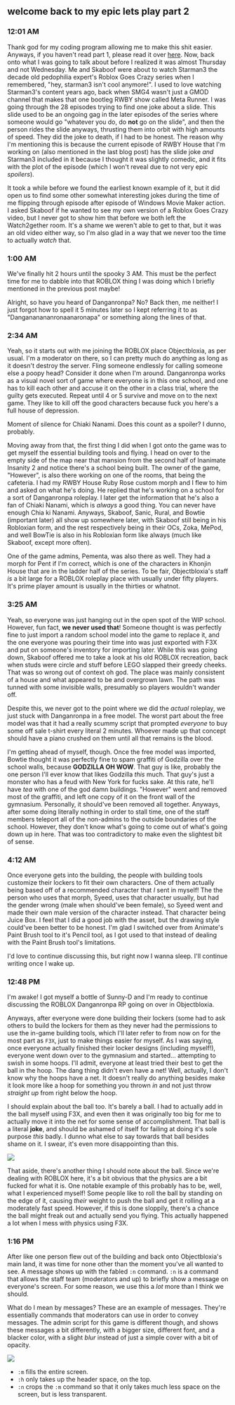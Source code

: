 ## welcome back to my epic lets play part 2
### 12:01 AM


Thank god for my coding program allowing me to make this shit easier. Anyways, if you haven't read part 1, please read it over [here](https://rustmotherboard.github.io/archive/2019/08/19-8-7). Now, back onto what I was going to talk about before I realized it was almost Thursday and not Wednesday. Me and Skaboof were about to watch Starman3 the decade old pedophilia expert's Roblox Goes Crazy series when I remembered, "hey, starman3 isn't cool anymore!". I used to love watching Starman3's content years ago, back when SMG4 wasn't just a GMOD channel that makes that one bootleg RWBY show called Meta Runner. I was going through the 28 episodes trying to find one joke about a slide. This slide used to be an ongoing gag in the later episodes of the series where someone would go "whatever you do, do **not** go on the slide", and then the person rides the slide anyways, thrusting them into orbit with high amounts of speed. They did the joke to death, if I had to be honest. The reason why I'm mentioning this is because the current episode of RWBY House that I'm working on (also mentioned in the last blog post) has the slide joke *and* Starman3 included in it because I thought it was slightly comedic, and it fits with the plot of the episode (which I won't reveal due to not very epic *spoilers*).

It took a while before we found the earliest known example of it, but it did open us to find some other somewhat interesting jokes during the time of me flipping through episode after episode of Windows Movie Maker action. I asked Skaboof if he wanted to see my own version of a Roblox Goes Crazy video, but I never got to show him that before we both left the Watch2gether room. It's a shame we weren't able to get to that, but it was an old video either way, so I'm also glad in a way that we never too the time to actually *watch* that.

### 1:00 AM
We've finally hit 2 hours until the spooky 3 AM. This must be the perfect time for me to dabble into that ROBLOX thing I was doing which I briefly mentioned in the previous post maybe!

Alright, so have you heard of Danganronpa? No? Back then, me neither! I just forgot how to spell it 5 minutes later so I kept referring it to as "Dangananananronaanaronapa" or something along the lines of that.

### 2:34 AM
Yeah, so it starts out with me joining the ROBLOX place Objectbloxia, as per usual. I'm a moderator on there, so I can pretty much do anything as long as it doesn't destroy the server. Fling someone endlessly for calling someone else a poopy head? Consider it done when I'm around. Danganronpa works as a visual novel sort of game where everyone is in this one school, and one has to kill each other and accuse it on the other in a class trial, where the guilty gets executed. Repeat until 4 or 5 survive and move on to the next game. They like to kill off the good characters because fuck you here's a full house of depression.

Moment of silence for Chiaki Nanami. Does this count as a spoiler? I dunno, probably.

Moving away from that, the first thing I did when I got onto the game was to get myself the essential building tools and flying. I head on over to the empty side of the map near that mansion from the second half of Inanimate Insanity 2 and notice there's a school being built. The owner of the game, "However", is also there working on one of the rooms, that being the cafeteria. I had my RWBY House Ruby Rose custom morph and I flew to him and asked on what he's doing. He replied that he's working on a school for a sort of Danganronpa roleplay. I later get the information that he's also a fan of Chiaki Nanami, which is *always* a good thing. You can never have enough Chia
ki Nanami. Anyways, Skaboof, Sanic, Rural, and Bowtie (important later) all show up somewhere later, with Skaboof still being in his Robloxian form, and the rest respectively being in their OCs, Zoka, MePod, and well BowTie is also in his Robloxian form like always (much like Skaboof, except more often).

One of the game admins, Pementa, was also there as well. They had a morph for Pent if I'm correct, which is one of the characters in Khonjin House that are in the ladder half of the series. To be fair, Objectbloxia's staff *is* a bit large for a ROBLOX roleplay place with usually under fifty players. It's prime player amount is usually in the thirties or whatnot.

### 3:25 AM

Yeah, so everyone was just hanging out in the open spot of the WIP school. However, fun fact, **we never used that**! Someone thought is was perfectly fine to just import a random school model into the game to replace it, and the one everyone was pouring their time into was just exported with F3X and put on someone's inventory for importing later. While this was going down, Skaboof offered me to take a look at his old ROBLOX recreation, back when studs were circle and stuff before LEGO slapped their greedy cheeks. That was so wrong out of context oh god. The place was mainly consistent of a house and what appeared to be and overgrown lawn. The path was tunned with some invisible walls, presumably so players wouldn't wander off.

Despite this, we never got to the point where we did the *actual* roleplay, we just stuck with Danganronpa in a free model. The worst part about the free model was that it had a really scummy script that prompted *everyone* to buy some off sale t-shirt every literal 2 minutes. Whoever made up that concept should have a piano crushed on them until all that remains is the blood.

I'm getting ahead of myself, though. Once the free model was imported, Bowtie thought it was perfectly fine to spam graffiti of Godzilla over the school walls, because **GODZILLA OH WOW**. That guy is like, probably the one person I'll ever know that likes Godzilla *this* much. That guy's just a monster who has a feud with New York for fucks sake. At this rate, he'll have *tea* with one of the god damn buildings. "However" went and removed most of the graffiti, and left one copy of it on the front wall of the gymnasium. Personally, it should've been removed all together. Anyways, after some doing literally nothing in order to stall time, one of the staff members teleport all of the non-admins to the outside boundaries of the school. However, they don't know what's going to come out of what's going down up in here. That was too contradictory to make even the slightest bit of sense.

### 4:12 AM
Once everyone gets into the building, the people with building tools customize their lockers to fit their own characters. One of them actually being based off of a recommended character that *I* sent in myself! The the person who uses that morph, Syeed, uses that character usually, but had the gender wrong (male when should've been female), so Syeed went and made their own male version of the character instead. That character being Juice Box. I feel that I did a good job with the asset, but the drawing style could've been better to be honest. I'm glad I switched over from Animate's Paint Brush tool to it's Pencil tool, as I got used to that instead of dealing with the Paint Brush tool's limitations.

I'd love to continue discussing this, but right now I wanna sleep. I'll continue writing once I wake up.

### 12:48 PM
I'm awake! I got myself a bottle of Sunny-D and I'm ready to continue discussing the ROBLOX Danganronpa RP going on over in Objectbloxia.

Anyways, after everyone were done building their lockers (some had to ask others to build the lockers for them as they never had the permissions to use the in-game building tools, which I'll later refer to from now on for the most part as `F3X`, just to make things easier for myself. As I was saying, once everyone actually finished their locker designs (including myself!), everyone went down over to the gymnasium and started... attempting to swish in some hoops. I'll admit, everyone at least tried their best to get the ball in the hoop. The dang thing didn't even have a net! Well, actually, I don't know why the hoops have a net. It doesn't really do anything besides make it look more like a hoop for something you thrown *in* and not just throw *straight up* from right below the hoop.

I should explain about the ball too. It's barely a ball. I had to actually add in the ball myself using F3X, and even then it was originally too big for me to actually move it into the net for some sense of accomplishment. That ball is a literal **joke**, and should be ashamed of itself for failing at doing it's sole purpose *this* badly. I dunno what else to say towards that ball besides shame on it. I swear, it's even more disappointing than this.

[![](https://raw.githubusercontent.com/rustMotherboard/rustmotherboard.github.io/master/images/blog/2019/08/spongebob.png)](https://raw.githubusercontent.com/rustMotherboard/rustmotherboard.github.io/master/images/blog/2019/08/spongebob.png "This is totally SpongeBob. Shut up.")

That aside, there's another thing I should note about the ball. Since we're dealing with ROBLOX here, it's a bit obvious that the physics are a bit fucked for what it is. One notable example of this probably has to be, well, what I experienced myself! Some people like to roll the ball by standing on the edge of it, causing *their* weight to push the ball and get it rolling at a moderately fast speed. However, if this is done sloppily, there's a chance the ball might freak out and actually send you flying. This actually happened a lot when I mess with physics using F3X.

### 1:16 PM
After like one person flew out of the building and back onto Objectbloxia's main land, it was time for none other than the moment you've all wanted to see. A message shows up with the fabled `:n` command. `:n` is a command that allows the staff team (moderators and up) to briefly show a message on everyone's screen. For some reason, we use this a *lot* more than I think we should.

What do I mean by messages? These are an example of messages. They're essentially commands that moderators can use in order to convey messages. The admin script for this game is different though, and shows these messages a bit differently, with a bigger size, different font, and a blacker color, with a slight *blur* instead of just a simple cover with a bit of opacity.

[![](https://raw.githubusercontent.com/rustMotherboard/rustmotherboard.github.io/master/images/blog/2019/08/d405f31a26d62094dd0f7ec8742a9eec.png)](https://raw.githubusercontent.com/rustMotherboard/rustmotherboard.github.io/master/images/blog/2019/08/d405f31a26d62094dd0f7ec8742a9eec.png)

- `:m` fills the entire screen.
- `:h` only takes up the header space, on the top.
- `:n` crops the `:m` command so that it only takes much less space on the screen, but is less transparent.